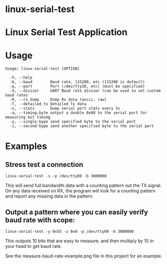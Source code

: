linux-serial-test
=================

# Linux Serial Test Application

# Usage

    Usage: linux-serial-test [OPTION]

      -h, --help
      -b, --baud        Baud rate, 115200, etc (115200 is default)
      -p, --port        Port (/dev/ttyS0, etc) (must be specified)
      -d, --divisor     UART Baud rate divisor (can be used to set custom baud rates
      -R, --rx_dump     Dump Rx data (ascii, raw)
      -T, --detailed_tx Detailed Tx data
      -s, --stats       Dump serial port stats every 5s
      -a, --timing-byte output a double 0x80 to the serial port for measuring bit timimg
      -y, --single-bype send specified byte to the serial port 
      -z, --second-bype send another specified byte to the serial port 

# Examples

## Stress test a connection

    linux-serial-test -s -p /dev/ttyO0 -b 3000000

This will send full bandwidth data with a counting pattern out the TX signal.
On any data received on RX, the program will look for a counting pattern and 
report any missing data in the pattern.

## Output a pattern where you can easily verify baud rate with scope:

    linux-serial-test -y 0x55 -z 0x0 -p /dev/ttyO0 -b 3000000

This outputs 10 bits that are easy to measure, and then multiply by 10
in your head to get baud rate.

See the measure-baud-rate-example.png file in this project for an example.


